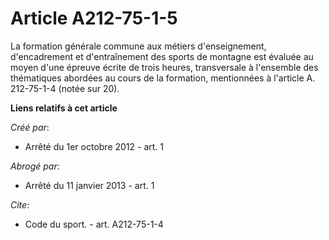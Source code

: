 # Article A212-75-1-5

La formation générale commune aux métiers d'enseignement, d'encadrement et d'entraînement des sports de montagne est évaluée
au moyen d'une épreuve écrite de trois heures, transversale à l'ensemble des thématiques abordées au cours de la formation,
mentionnées à l'article A. 212-75-1-4 (notée sur 20).

**Liens relatifs à cet article**

_Créé par_:

  - Arrêté du 1er octobre 2012 - art. 1

_Abrogé par_:

  - Arrêté du 11 janvier 2013 - art. 1

_Cite_:

  - Code du sport. - art. A212-75-1-4
